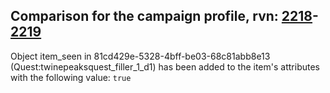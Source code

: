 ## Comparison for the campaign profile, rvn: [2218](https://github.com/PRO100KatYT/FortniteProfileRevisions/tree/main/profiles/campaign/2218%20campaign.json)-[2219](https://github.com/PRO100KatYT/FortniteProfileRevisions/tree/main/profiles/campaign/2219%20campaign.json)

Object item_seen in 81cd429e-5328-4bff-be03-68c81abb8e13 (Quest:twinepeaksquest_filler_1_d1) has been added to the item's attributes with the following value: `true`
<br><br>

